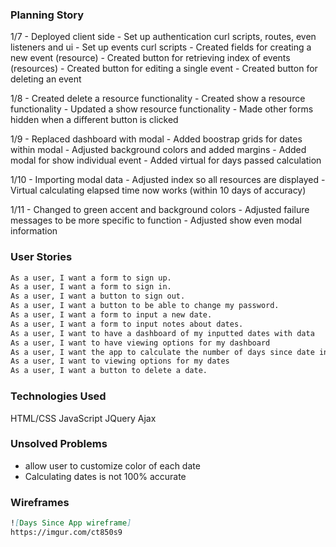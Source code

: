 ### Planning Story
1/7 - Deployed client side
    - Set up authentication curl scripts, routes, even listeners and ui
    - Set up events curl scripts
    - Created fields for creating a new event (resource)
    - Created button for retrieving index of events (resources)
    - Created button for editing a single event
    - Created button for deleting an event

1/8 - Created delete a resource functionality
    - Created show a resource functionality
    - Updated a show resource functionality
    - Made other forms hidden when a different button is clicked

1/9 - Replaced dashboard with modal
    - Added boostrap grids for dates within modal
    - Adjusted background colors and added margins
    - Added modal for show individual event
    - Added virtual for days passed calculation

1/10 - Importing modal data
     - Adjusted index so all resources are displayed
     - Virtual calculating elapsed time now works (within 10 days of accuracy)

1/11 - Changed to green accent and background colors
     - Adjusted failure messages to be more specific to function
     - Adjusted show even modal information

### User Stories
```md
As a user, I want a form to sign up.
As a user, I want a form to sign in.
As a user, I want a button to sign out.
As a user, I want a button to be able to change my password.
As a user, I want a form to input a new date.
As a user, I want a form to input notes about dates.
As a user, I want to have a dashboard of my inputted dates with data
As a user, I want to have viewing options for my dashboard
As a user, I want the app to calculate the number of days since date input
As a user, I want to viewing options for my dates
As a user, I want a button to delete a date.
```

### Technologies Used
HTML/CSS
JavaScript
JQuery
Ajax

### Unsolved Problems
- allow user to customize color of each date
- Calculating dates is not 100% accurate

### Wireframes
```md
![Days Since App wireframe]
https://imgur.com/ct850s9
```
